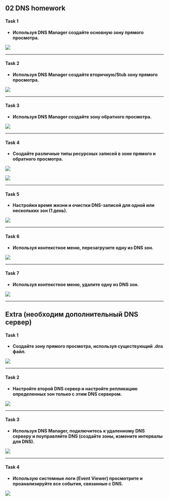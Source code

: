 ## 02 DNS homework 
#### Task 1
* **Используя DNS Manager создайте основную зону прямого просмотра.**<br/>

![](https://github.com/MikeBakinovski/DevOps_Fundamentals/blob/main/02%20DNS/Images/DNS_1.jpg)

---
#### Task 2
* **Используя DNS Manager создайте вторичную/Stub зону прямого просмотра.**<br/>

![](https://github.com/MikeBakinovski/DevOps_Fundamentals/blob/main/02%20DNS/Images/DNS_2.jpg)

---
#### Task 3
* **Используя DNS Manager создайте зону обратного просмотра.**<br/>

![](https://github.com/MikeBakinovski/DevOps_Fundamentals/blob/main/02%20DNS/Images/DNS_3.jpg)

---
#### Task 4
* **Создайте различные типы ресурсных записей в зоне прямого и обратного просмотра.**<br/>

![](https://github.com/MikeBakinovski/DevOps_Fundamentals/blob/main/02%20DNS/Images/DNS_4A.jpg)

![](https://github.com/MikeBakinovski/DevOps_Fundamentals/blob/main/02%20DNS/Images/DNS_4B.jpg)

---
#### Task 5
* **Настройки время жизни и очистки DNS-записей для одной или нескольких зон (1 день).**<br/>

![](https://github.com/MikeBakinovski/DevOps_Fundamentals/blob/main/02%20DNS/Images/DNS_5.jpg)

---
#### Task 6
* **Используя контекстное меню, перезагрузите одну из DNS зон.**<br/>

![](https://github.com/MikeBakinovski/DevOps_Fundamentals/blob/main/02%20DNS/Images/DNS_6.jpg)

---
#### Task 7
* **Используя контекстное меню, удалите одну из DNS зон.**<br/>

![](https://github.com/MikeBakinovski/DevOps_Fundamentals/blob/main/02%20DNS/Images/DNS_7.jpg) 

---

## Extra (необходим дополнительный DNS сервер)
#### Task 1
* **Создайте зону прямого просмотра, используя существующий .dns файл.**<br/>

![](https://github.com/MikeBakinovski/DevOps_Fundamentals/blob/main/02%20DNS/Images/DNS_Ex1.jpg) 

---
#### Task 2
* **Настройте второй DNS сервер и настройте репликацию определенных зон только с этим DNS сервером.**<br/>

![](https://github.com/MikeBakinovski/DevOps_Fundamentals/blob/main/02%20DNS/Images/DNS_Ex2.jpg) 

---
#### Task 3
* **Используя DNS Manager, подключитесь к удаленному DNS серверу и поуправляйте DNS (создайте зоны, измените интервалы для DNS).**<br/>

![](https://github.com/MikeBakinovski/DevOps_Fundamentals/blob/main/02%20DNS/Images/DNS_Ex3.jpg) 

---
#### Task 4
* **Использую системные логи (Event Viewer) просмотрите и проанализируйте все события, связанные с DNS.**<br/>

![](https://github.com/MikeBakinovski/DevOps_Fundamentals/blob/main/02%20DNS/Images/DNS_Ex4.jpg) 

